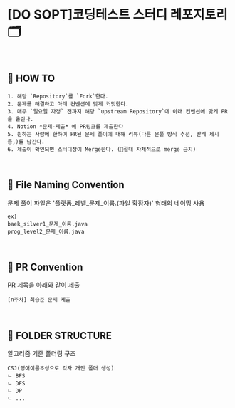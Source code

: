 # [DO SOPT]코딩테스트 스터디 레포지토리 🗂️

<br>

## 🤔 HOW TO
```
1. 해당 `Repository`를 `Fork`한다.
2. 문제를 해결하고 아래 컨벤션에 맞게 커밋한다.
3. 매주 `일요일 자정` 전까지 해당 `upstream Repository`에 아래 컨벤션에 맞게 PR을 올린다.
4. Notion *문제-제출* 에 PR링크를 제출한다
5. 원하는 사람에 한하여 PR된 문제 풀이에 대해 리뷰(다른 문풀 방식 추천, 반례 제시 등,)를 남긴다.
6. 제출이 확인되면 스터디장이 Merge한다. (🚨절대 자체적으로 merge 금지)
```
<br>

## 📝 File Naming Convention
문제 풀이 파일은 '플랫폼_레벨_문제_이름.(파일 확장자)' 형태의 네이밍 사용
```
ex)
baek_silver1_문제_이름.java
prog_level2_문제_이름.java
```
<br>

## 📝 PR Convention

PR 제목을 아래와 같이 제출
```
[n주차] 최승준 문제 제출
```
<br>

## 📁 FOLDER STRUCTURE
알고리즘 기준 폴더링 구조
```
CSJ(영어이름초성으로 각자 개인 폴더 생성)
ㄴ BFS
ㄴ DFS
ㄴ DP
ㄴ ...
```
